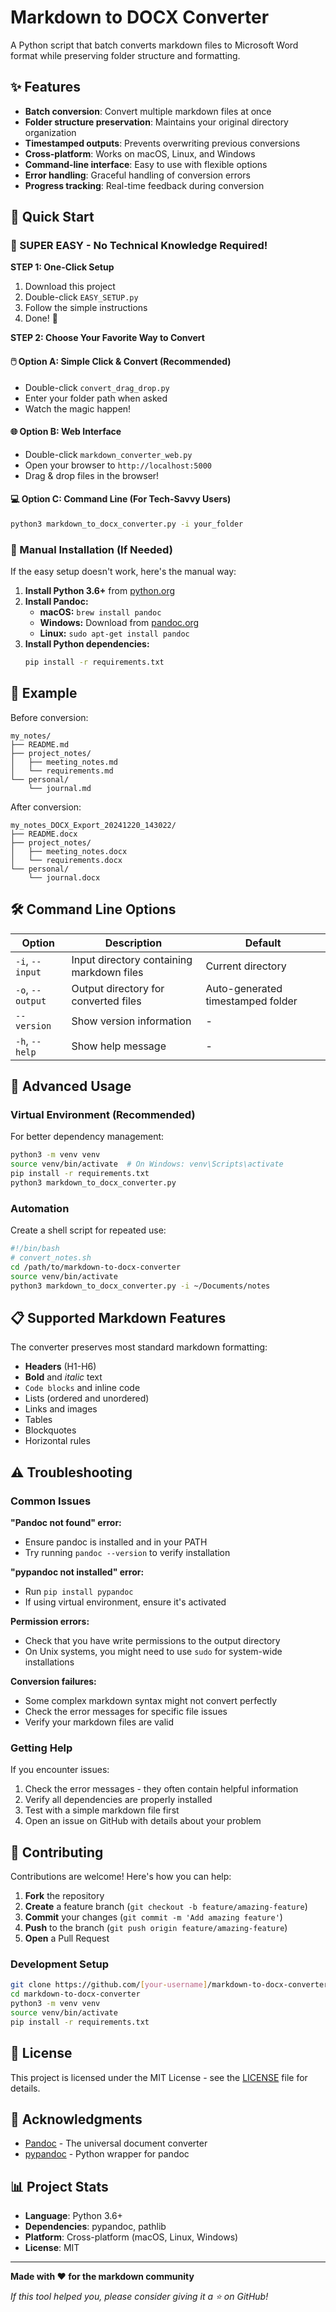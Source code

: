 # Markdown to DOCX Converter

A Python script that batch converts markdown files to Microsoft Word format while preserving folder structure and formatting.

## ✨ Features

- **Batch conversion**: Convert multiple markdown files at once
- **Folder structure preservation**: Maintains your original directory organization
- **Timestamped outputs**: Prevents overwriting previous conversions
- **Cross-platform**: Works on macOS, Linux, and Windows
- **Command-line interface**: Easy to use with flexible options
- **Error handling**: Graceful handling of conversion errors
- **Progress tracking**: Real-time feedback during conversion

## 🚀 Quick Start

### 🎯 SUPER EASY - No Technical Knowledge Required!

**STEP 1: One-Click Setup**
1. Download this project
2. Double-click `EASY_SETUP.py` 
3. Follow the simple instructions
4. Done! 🎉

**STEP 2: Choose Your Favorite Way to Convert**

#### 🖱️ Option A: Simple Click & Convert (Recommended)
- Double-click `convert_drag_drop.py`
- Enter your folder path when asked
- Watch the magic happen!

#### 🌐 Option B: Web Interface  
- Double-click `markdown_converter_web.py`
- Open your browser to `http://localhost:5000`
- Drag & drop files in the browser!

#### 💻 Option C: Command Line (For Tech-Savvy Users)
```bash
python3 markdown_to_docx_converter.py -i your_folder
```

### 🔧 Manual Installation (If Needed)

If the easy setup doesn't work, here's the manual way:

1. **Install Python 3.6+** from [python.org](https://python.org)
2. **Install Pandoc:**
   - **macOS:** `brew install pandoc`
   - **Windows:** Download from [pandoc.org](https://pandoc.org/installing.html)
   - **Linux:** `sudo apt-get install pandoc`
3. **Install Python dependencies:**
   ```bash
   pip install -r requirements.txt
   ```

## 📁 Example

Before conversion:
```
my_notes/
├── README.md
├── project_notes/
│   ├── meeting_notes.md
│   └── requirements.md
└── personal/
    └── journal.md
```

After conversion:
```
my_notes_DOCX_Export_20241220_143022/
├── README.docx
├── project_notes/
│   ├── meeting_notes.docx
│   └── requirements.docx
└── personal/
    └── journal.docx
```

## 🛠 Command Line Options

| Option | Description | Default |
|--------|-------------|---------|
| `-i`, `--input` | Input directory containing markdown files | Current directory |
| `-o`, `--output` | Output directory for converted files | Auto-generated timestamped folder |
| `--version` | Show version information | - |
| `-h`, `--help` | Show help message | - |

## 🔧 Advanced Usage

### Virtual Environment (Recommended)

For better dependency management:

```bash
python3 -m venv venv
source venv/bin/activate  # On Windows: venv\Scripts\activate
pip install -r requirements.txt
python3 markdown_to_docx_converter.py
```

### Automation

Create a shell script for repeated use:

```bash
#!/bin/bash
# convert_notes.sh
cd /path/to/markdown-to-docx-converter
source venv/bin/activate
python3 markdown_to_docx_converter.py -i ~/Documents/notes
```

## 📋 Supported Markdown Features

The converter preserves most standard markdown formatting:

- **Headers** (H1-H6)
- **Bold** and *italic* text
- `Code blocks` and inline code
- Lists (ordered and unordered)
- Links and images
- Tables
- Blockquotes
- Horizontal rules

## ⚠️ Troubleshooting

### Common Issues

**"Pandoc not found" error:**
- Ensure pandoc is installed and in your PATH
- Try running `pandoc --version` to verify installation

**"pypandoc not installed" error:**
- Run `pip install pypandoc`
- If using virtual environment, ensure it's activated

**Permission errors:**
- Check that you have write permissions to the output directory
- On Unix systems, you might need to use `sudo` for system-wide installations

**Conversion failures:**
- Some complex markdown syntax might not convert perfectly
- Check the error messages for specific file issues
- Verify your markdown files are valid

### Getting Help

If you encounter issues:

1. Check the error messages - they often contain helpful information
2. Verify all dependencies are properly installed
3. Test with a simple markdown file first
4. Open an issue on GitHub with details about your problem

## 🤝 Contributing

Contributions are welcome! Here's how you can help:

1. **Fork** the repository
2. **Create** a feature branch (`git checkout -b feature/amazing-feature`)
3. **Commit** your changes (`git commit -m 'Add amazing feature'`)
4. **Push** to the branch (`git push origin feature/amazing-feature`)
5. **Open** a Pull Request

### Development Setup

```bash
git clone https://github.com/[your-username]/markdown-to-docx-converter.git
cd markdown-to-docx-converter
python3 -m venv venv
source venv/bin/activate
pip install -r requirements.txt
```

## 📄 License

This project is licensed under the MIT License - see the [LICENSE](LICENSE) file for details.

## 🙏 Acknowledgments

- [Pandoc](https://pandoc.org/) - The universal document converter
- [pypandoc](https://github.com/JessicaTegner/pypandoc) - Python wrapper for pandoc

## 📊 Project Stats

- **Language**: Python 3.6+
- **Dependencies**: pypandoc, pathlib
- **Platform**: Cross-platform (macOS, Linux, Windows)
- **License**: MIT

---

**Made with ❤️ for the markdown community**

*If this tool helped you, please consider giving it a ⭐ on GitHub!*
